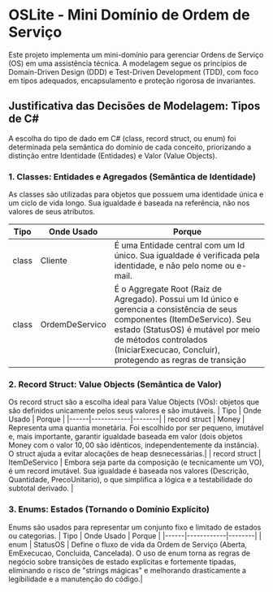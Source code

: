 # OSLite - Mini Domínio de Ordem de Serviço

Este projeto implementa um mini-domínio para gerenciar Ordens de Serviço (OS) em uma assistência técnica. A modelagem segue os princípios de Domain-Driven Design (DDD) e Test-Driven Development (TDD), com foco em tipos adequados, encapsulamento e proteção rigorosa de invariantes.

## Justificativa das Decisões de Modelagem: Tipos de C#
A escolha do tipo de dado em C# (class, record struct, ou enum) foi determinada pela semântica do domínio de cada conceito, priorizando a distinção entre Identidade (Entidades) e Valor (Value Objects).

### 1. Classes: Entidades e Agregados (Semântica de Identidade)
As classes são utilizadas para objetos que possuem uma identidade única e um ciclo de vida longo. Sua igualdade é baseada na referência, não nos valores de seus atributos.

| Tipo | Onde Usado | Porque |
|------|------------|--------|
| class | Cliente | É uma Entidade central com um Id único. Sua igualdade é verificada pela identidade, e não pelo nome ou e-mail.|
| class | OrdemDeServico | É o Aggregate Root (Raiz de Agregado). Possui um Id único e gerencia a consistência de seus componentes (ItemDeServico). Seu estado (StatusOS) é mutável por meio de métodos controlados (IniciarExecucao, Concluir), protegendo as regras de transição |

### 2. Record Struct: Value Objects (Semântica de Valor)
Os record struct são a escolha ideal para Value Objects (VOs): objetos que são definidos unicamente pelos seus valores e são imutáveis.
| Tipo | Onde Usado | Porque |
|------|------------|--------|
| record struct | Money | Representa uma quantia monetária. Foi escolhido por ser pequeno, imutável e, mais importante, garantir igualdade baseada em valor (dois objetos Money com o valor $10,00$ são idênticos, independentemente da instância). O struct ajuda a evitar alocações de heap desnecessárias.|
| record struct | ItemDeServico | Embora seja parte da composição (e tecnicamente um VO), é um record imutável. Sua igualdade é baseada nos valores (Descrição, Quantidade, PrecoUnitario), o que simplifica a lógica e a testabilidade do subtotal derivado. |

### 3. Enums: Estados (Tornando o Domínio Explícito)
Enums são usados para representar um conjunto fixo e limitado de estados ou categorias.
| Tipo | Onde Usado | Porque |
|------|------------|--------|
| enum | StatusOS | Define o fluxo de vida da Ordem de Serviço (Aberta, EmExecucao, Concluida, Cancelada). O uso de enum torna as regras de negócio sobre transições de estado explícitas e fortemente tipadas, eliminando o risco de "strings mágicas" e melhorando drasticamente a legibilidade e a manutenção do código.|
